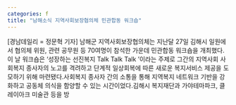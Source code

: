 ```yaml
---
categories: f
title: "남해소식 지역사회보장협의체 민관합동 워크숍"
---
```

[경남데일리 = 정문혁 기자] 남해군 지역사회보장협의체는 지난달 27일 김해시 일원에서 협의체 위원, 관련 공무원 등 70여명이 참석한 가운데 민관합동 워크숍을 개최했다.이 날 워크숍은 ‘성장하는 선진복지 Talk Talk Talk ’이라는 주제로 그간의 지역사회 사회복지 종사자의 노고를 격려하고 단계적 일상회복에 따른 새로운 복지서비스 제공을 도모하기 위해 마련됐다.사회복지 종사자 간의 소통을 통해 지역복지 네트워크 기반을 강화하고 공동체 의식을 함양할 수 있는 시간이었다.김해시 복지재단과 가야테마파크, 클레이아크 미술관 등을 방